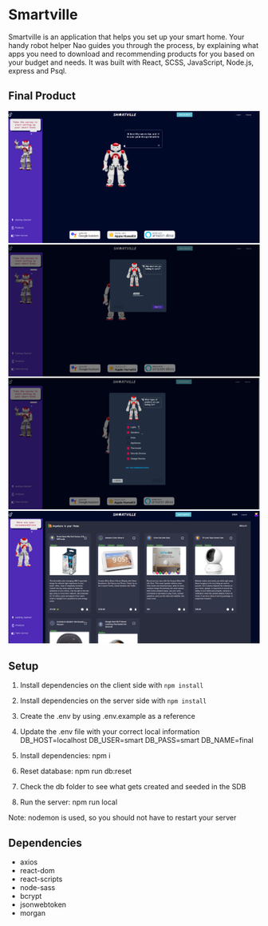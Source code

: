 # Smartville

Smartville is an application that helps you set up your smart home. Your handy robot helper Nao guides you through the process, by explaining what apps you need to download and recommending products for you based on your budget and needs. It was built with React, SCSS, JavaScript, 
Node.js, express and Psql.

## Final Product

!["Nao welcomes you to Smartville"](https://github.com/davidOnaolapo/smartHomeSetup/blob/master/docs/Smartville_welcome.png?raw=true)
!["First survey question"](https://github.com/davidOnaolapo/smartHomeSetup/blob/master/docs/Smartville_budget_survey.png?raw=true)
!["Final survey question"](https://github.com/davidOnaolapo/smartHomeSetup/blob/master/docs/Smartville_products_survey.png?raw=true)
!["Here are your recommendations"](https://github.com/davidOnaolapo/smartHomeSetup/blob/master/docs/Smartville_recommendations.png?raw=true)

## Setup

1. Install dependencies on the client side with `npm install`

2. Install dependencies on the server side with `npm install`

3. Create the .env by using .env.example as a reference

4. Update the .env file with your correct local information
DB_HOST=localhost
DB_USER=smart
DB_PASS=smart
DB_NAME=final

6. Install dependencies: npm i

8. Reset database: npm run db:reset

9. Check the db folder to see what gets created and seeded in the SDB

10. Run the server: npm run local

Note: nodemon is used, so you should not have to restart your server

## Dependencies

- axios
- react-dom
- react-scripts
- node-sass
- bcrypt
- jsonwebtoken
- morgan


